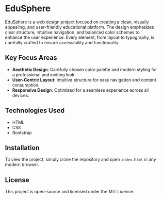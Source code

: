 # EduSphere

EduSphere is a web design project focused on creating a clean, visually appealing, and user-friendly educational platform. The design emphasizes clear structure, intuitive navigation, and balanced color schemes to enhance the user experience. Every element, from layout to typography, is carefully crafted to ensure accessibility and functionality.

## Key Focus Areas

- **Aesthetic Design**: Carefully chosen color palette and modern styling for a professional and inviting look.
- **User-Centric Layout**: Intuitive structure for easy navigation and content consumption.
- **Responsive Design**: Optimized for a seamless experience across all devices.

## Technologies Used

- HTML
- CSS
- Bootstrap

## Installation

To view the project, simply clone the repository and open `index.html` in any modern browser.

## License

This project is open-source and licensed under the MIT License.
